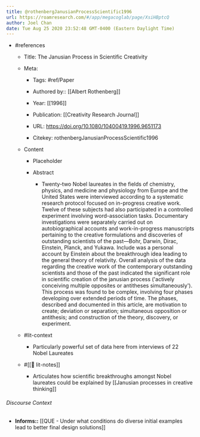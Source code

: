 ```yaml
---
title: @rothenbergJanusianProcessScientific1996
url: https://roamresearch.com/#/app/megacoglab/page/XsiHBptcQ
author: Joel Chan
date: Tue Aug 25 2020 23:52:48 GMT-0400 (Eastern Daylight Time)
---
```


- #references

    - Title: The Janusian Process in Scientific Creativity

    - Meta:

        - Tags: #ref/Paper

        - Authored by::  [[Albert Rothenberg]]

        - Year: [[1996]]

        - Publication: [[Creativity Research Journal]]

        - URL: https://doi.org/10.1080/10400419.1996.9651173

        - Citekey: rothenbergJanusianProcessScientific1996

    - Content

        - Placeholder

        - Abstract

            - Twenty-two Nobel laureates in the fields of chemistry, physics, and medicine and physiology from Europe and the United States were interviewed according to a systematic research protocol focused on in-progress creative work. Twelve of these subjects had also participated in a controlled experiment involving word-association tasks. Documentary investigations were separately carried out on autobiographical accounts and work-in-progress manuscripts pertaining to the creative formulations and discoveries of outstanding scientists of the past—Bohr, Darwin, Dirac, Einstein, Planck, and Yukawa. Include was a personal account by Einstein about the breakthrough idea leading to the general theory of relativity. Overall analysis of the data regarding the creative work of the contemporary outstanding scientists and those of the past indicated the significant role in scientific creation of the janusian process ('actively conceiving multiple opposites or antitheses simultaneously'). This process was found to be complex, involving four phases developing over extended periods of time. The phases, described and documented in this article, are motivation to create; deviation or separation; simultaneous opposition or antithesis; and construction of the theory, discovery, or experiment.

    - #lit-context

        - Particularly powerful set of data here from interviews of 22 Nobel Laureates

    - #[[📝 lit-notes]]

        - Articulates how scientific breakthroughs amongst Nobel laureates could be explained by [[Janusian processes in creative thinking]]

###### Discourse Context

- **Informs::** [[QUE - Under what conditions do diverse initial examples lead to better final design solutions]]
